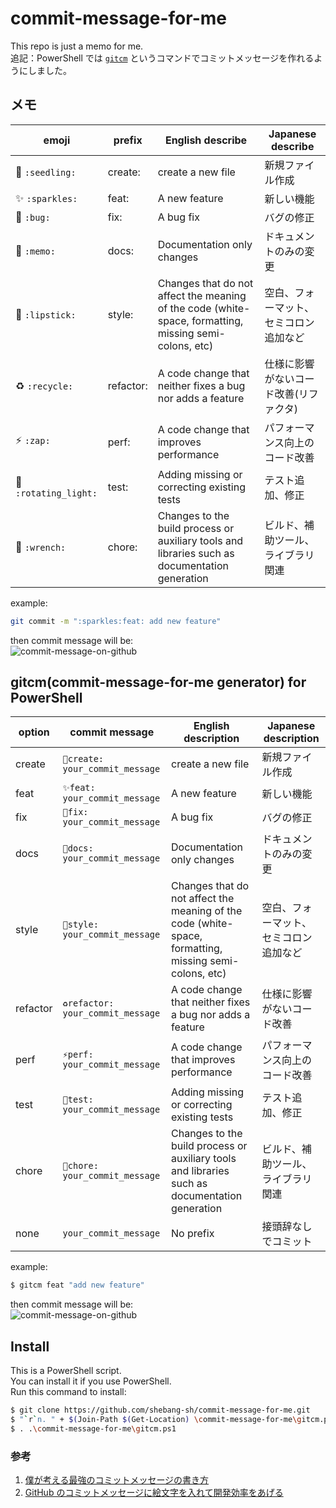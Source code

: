 # commit-message-for-me

This repo is just a memo for me.  
追記：PowerShell では [`gitcm`](#gitcmcommit-message-for-me-generator-for-powershell) というコマンドでコミットメッセージを作れるようにしました。

## メモ

| emoji                 | prefix    | English describe                                                                                       | Japanese describe                      |
| --------------------- | --------- | ------------------------------------------------------------------------------------------------------ | -------------------------------------- |
| 🌱 `:seedling:`       | create:   | create a new file                                                                                      | 新規ファイル作成                       |
| ✨ `:sparkles:`       | feat:     | A new feature                                                                                          | 新しい機能                             |
| 🐛 `:bug:`            | fix:      | A bug fix                                                                                              | バグの修正                             |
| 📝 `:memo:`           | docs:     | Documentation only changes                                                                             | ドキュメントのみの変更                 |
| 💄 `:lipstick:`       | style:    | Changes that do not affect the meaning of the code (white-space, formatting, missing semi-colons, etc) | 空白、フォーマット、セミコロン追加など |
| ♻️ `:recycle:`        | refactor: | A code change that neither fixes a bug nor adds a feature                                              | 仕様に影響がないコード改善(リファクタ) |
| ⚡️ `:zap:`           | perf:     | A code change that improves performance                                                                | パフォーマンス向上のコード改善         |
| 🚨 `:rotating_light:` | test:     | Adding missing or correcting existing tests                                                            | テスト追加、修正                       |
| 🔧 `:wrench:`         | chore:    | Changes to the build process or auxiliary tools and libraries such as documentation generation         | ビルド、補助ツール、ライブラリ関連     |

example:

```sh
git commit -m ":sparkles:feat: add new feature"
```

then commit message will be:  
![commit-message-on-github](https://user-images.githubusercontent.com/63878044/163709738-40bd9464-9e33-4962-bb54-b99be97fc208.png)

## gitcm(commit-message-for-me generator) for PowerShell

| option   | commit message                    | English description                                                                                    | Japanese description                   |
| -------- | --------------------------------- | ------------------------------------------------------------------------------------------------------ | -------------------------------------- |
| create   | `🌱create: your_commit_message`   | create a new file                                                                                      | 新規ファイル作成                       |
| feat     | `✨feat: your_commit_message`     | A new feature                                                                                          | 新しい機能                             |
| fix      | `🐛fix: your_commit_message`      | A bug fix                                                                                              | バグの修正                             |
| docs     | `📝docs: your_commit_message`     | Documentation only changes                                                                             | ドキュメントのみの変更                 |
| style    | `💄style: your_commit_message`    | Changes that do not affect the meaning of the code (white-space, formatting, missing semi-colons, etc) | 空白、フォーマット、セミコロン追加など |
| refactor | `♻️refactor: your_commit_message` | A code change that neither fixes a bug nor adds a feature                                              | 仕様に影響がないコード改善             |
| perf     | `⚡️perf: your_commit_message`    | A code change that improves performance                                                                | パフォーマンス向上のコード改善         |
| test     | `🚨test: your_commit_message`     | Adding missing or correcting existing tests                                                            | テスト追加、修正                       |
| chore    | `🔧chore: your_commit_message`    | Changes to the build process or auxiliary tools and libraries such as documentation generation         | ビルド、補助ツール、ライブラリ関連     |
| none     | `your_commit_message`             | No prefix                                                                                              | 接頭辞なしでコミット                   |

example:

```sh
$ gitcm feat "add new feature"
```

then commit message will be:  
![commit-message-on-github](https://user-images.githubusercontent.com/63878044/163709738-40bd9464-9e33-4962-bb54-b99be97fc208.png)

## Install

This is a PowerShell script.  
You can install it if you use PowerShell.  
Run this command to install:

```sh
$ git clone https://github.com/shebang-sh/commit-message-for-me.git
$ "`r`n. " + $(Join-Path $(Get-Location) \commit-message-for-me\gitcm.ps1) >> $PROFILE
$ . .\commit-message-for-me\gitcm.ps1
```

### 参考

1. [僕が考える最強のコミットメッセージの書き方](https://qiita.com/konatsu_p/items/dfe199ebe3a7d2010b3e)
2. [GitHub のコミットメッセージに絵文字を入れて開発効率をあげる](https://qiita.com/Jung0/items/0a9a7a97a2c17f92d3c5)
